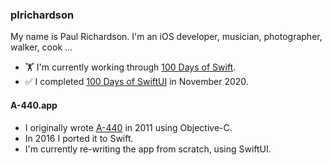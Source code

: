 ### plrichardson

My name is Paul Richardson. I'm an iOS developer, musician, photographer, walker, cook ...

- 🏋️ I'm currently working through [100 Days of Swift][1].
- ✅ I completed [100 Days of SwiftUI][2] in November 2020.

#### A-440.app

- I originally wrote [A-440][3] in 2011 using Objective-C.
- In 2016 I ported it to Swift. 
- I'm currently re-writing the app from scratch, using SwiftUI.

[1]: https://www.hackingwithswift.com/100
[2]: https://www.hackingwithswift.com/100/swiftui
[3]: https://apps.apple.com/us/app/a-440-tuning-fork/id335593282

<!--
**plrichardson/plrichardson** is a ✨ _special_ ✨ repository because its `README.md` (this file) appears on your GitHub profile.

Here are some ideas to get you started:

- 🔭 I’m currently working on ...
- 🌱 I’m currently learning ...
- 👯 I’m looking to collaborate on ...
- 🤔 I’m looking for help with ...
- 💬 Ask me about ...
- 📫 How to reach me: ...
- 😄 Pronouns: ...
- ⚡ Fun fact: ...
-->
